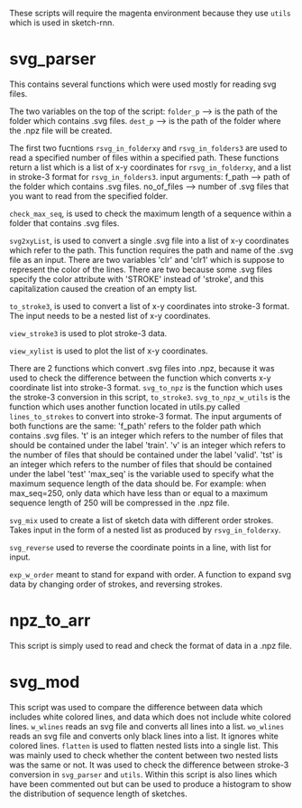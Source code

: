 These scripts will require the magenta environment because they use `utils` which is used in sketch-rnn.

# svg_parser

This contains several functions which were used mostly for reading svg files. 

The two variables on the top of the script:
`folder_p` --> is the path of the folder which contains .svg files.
`dest_p` --> is the path of the folder where the .npz file will be created.

The first two fucntions `rsvg_in_folderxy` and `rsvg_in_folders3` are used to read a specified number of files within a specified path. These functions return a list which is a list of x-y coordinates for `rsvg_in_folderxy`, and a list in stroke-3 format for `rsvg_in_folders3`.
input arguments:
f_path --> path of the folder which contains .svg files.
no_of_files --> number of .svg files that you want to read from the specified folder.

`check_max_seq`, is used to check the maximum length of a sequence within a folder that contains .svg files.

`svg2xyList`, is used to convert a single .svg file into a list of x-y coordinates which refer to the path. This function requires the path and name of the .svg file as an input.
There are two variables 'clr' and 'clr1' which is suppose to represent the color of the lines. There are two because some .svg files specify the color attribute with 'STROKE' instead of 'stroke', and this capitalization caused the creation of an empty list.

`to_stroke3`, is used to convert a list of x-y coordinates into stroke-3 format. The input needs to be a nested list of x-y coordinates.

`view_stroke3` is used to plot stroke-3 data.

`view_xylist` is used to plot the list of x-y coordinates.

There are 2 functions which convert .svg files into .npz, because it was used to check the difference between the function which converts x-y coordinate list into stroke-3 format.
`svg_to_npz` is the function which uses the stroke-3 conversion in this script, `to_stroke3`.
`svg_to_npz_w_utils` is the function which uses another function located in utils.py called `lines_to_strokes` to convert into stroke-3 format.
The input arguments of both functions are the same: 
'f_path' refers to the folder path which contains .svg files. 
't' is an integer which refers to the number of files that should be contained under the label 'train'. 
'v' is an integer which refers to the number of files that should be contained under the label 'valid'.
'tst' is an integer which refers to the number of files that should be contained under the label 'test'
'max_seq' is the variable used to specify what the maximum sequence length of the data should be. For example: when max_seq=250, only data which have less than or equal to a maximum sequence length of 250 will be compressed in the .npz file.

`svg_mix` used to create a list of sketch data with different order strokes. Takes input in the form of a nested list as produced by `rsvg_in_folderxy`.

`svg_reverse` used to reverse the coordinate points in a line, with list for input.

`exp_w_order` meant to stand for expand with order. A function to expand svg data by changing order of strokes, and reversing strokes.

# npz_to_arr

This script is simply used to read and check the format of data in a .npz file.

# svg_mod

This script was used to compare the difference between data which includes white colored lines, and data which does not include white colored lines.
`w_wlines` reads an svg file and converts all lines into a list.
`wo_wlines` reads an svg file and converts only black lines into a list. It ignores white colored lines.
`flatten` is used to flatten nested lists into a single list. This was mainly used to check whether the content between two nested lists was the same or not. It was used to check the difference between stroke-3 conversion in `svg_parser` and `utils`.
Within this script is also lines which have been commented out but can be used to produce a histogram to show the distribution of sequence length of sketches.
